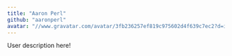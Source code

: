 ```yaml
---
title: "Aaron Perl"
github: "aaronperl"
avatar: "//www.gravatar.com/avatar/3fb236257ef819c975602d4f639c7ec2?d=identicon"
---
```


User description here!

